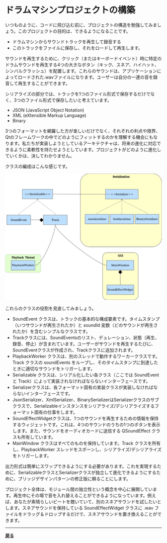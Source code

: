 # ドラムマシンプロジェクトの構築

いつものように、コードに飛び込む前に、プロジェクトの構造を勉強してみましょう。このプロジェクトの目的は、できるようになることです。

* ドラムマシンからサウンドトラックを再生して録音する
* このトラックをファイルに保存し、それをロードして再生します。

サウンドを再生するために、クリック（またはキーボードイベント）時に特定のドラムサウンドを再生する4つの大きなボタン（キック、スネア、ハイハット、シンバルクラッシュ）を配置します。これらのサウンドは、アプリケーションによってロードされた.wavファイルになります。ユーザーは自分の一連の音を録音して再生することができます。

シリアライズの部分では、トラックを1つのファイル形式で保存するだけでなく、3つのファイル形式で保存したいと考えています。

* JSON (JavaScript Object Notation)
* XML (eXtensible Markup Language)
* Binary

3つのフォーマットを網羅した方が楽しいだけでなく、それぞれの利点や限界、Qtのフレームワークの中でどのようにフィットするのかを理解する機会にもなります。私たちが実装しようとしているアーキテクチャは、将来の進化に対応できるように柔軟性を持たせようとしています。プロジェクトがどのように進化していくかは、決してわかりません。

クラスの編成はこんな感じです。

![image](img/1.png)

これらのクラスの役割を見直してみましょう。

* SoundEvent クラスは、トラックの基本的な構成要素です。タイムスタンプ（いつサウンドが再生されたか）と soundId 変数（どのサウンドが再生されたか）を含むシンプルなクラスです。
* Trackクラスには、SoundEventsのリスト、デュレーション、状態（再生、録音、停止）が含まれています。ユーザーがサウンドを再生するたびに、SoundEventクラスが作成され、Trackクラスに追加されます。
* PlaybackWorker クラスは、別のスレッドで動作するワーカークラスです。Track クラスの soundEvents をループし、そのタイムスタンプに到達したときに適切なサウンドをトリガーします。
* Serializable クラスは、シリアル化したい各クラス（ここでは SoundEvent と Track）によって実装されなければならないインターフェースです。
* Serializerクラスは、各フォーマット固有の実装クラスが実装しなければならないインターフェースです。
* JsonSerializer、XmlSerializer、BinarySerializerはSerializerクラスのサブクラスで、Serializableインスタンスをシリアライズ/デシリアライズするフォーマット固有の仕事をします。
* SoundEffectWidgetクラスは、1つのサウンドを再生するための情報を保持するウィジェットです。これは、4つのサウンドのうちの1つのボタンを表示します。また、サウンドをオーディオカードに送信する QSoundEffect クラスも所有しています。
* MainWindow クラスはすべてのものを保持しています。Track クラスを所有し、PlaybackWorker スレッドをスポーンし、シリアライズ/デシリアライズをトリガーします。

出力形式は簡単にスワップできるようにする必要があります。これを実現するために、SerializableクラスとSerializerクラスが独立して進化できるようにするために、ブリッジデザインパターンの修正版に頼ることにします。

プロジェクト全体は、モジュール間の独立性という概念を中心に展開しています。再生中にその場で音を入れ替えることができるようになっています。例えば、あなたが素晴らしいビートを聴いていて、別のスネアサウンドを試したいとします。スネアサウンドを保持している SoundEffectWidget クラスに .wav ファイルをドラッグ＆ドロップするだけで、スネアサウンドを置き換えることができます。

***

**[戻る](../index.html)**
